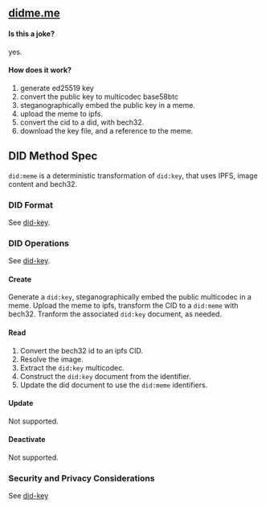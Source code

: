 ## [didme.me](https://didme.me)

#### Is this a joke?

yes.

#### How does it work?

1. generate ed25519 key
2. convert the public key to multicodec base58btc
3. steganographically embed the public key in a meme.
4. upload the meme to ipfs.
5. convert the cid to a did, with bech32.
6. download the key file, and a reference to the meme.

## DID Method Spec

`did:meme` is a deterministic transformation of `did:key`, that uses IPFS, image content and bech32.

### DID Format

See [did-key](https://w3c-ccg.github.io/did-method-key/#format).

### DID Operations

See [did-key](https://w3c-ccg.github.io/did-method-key/#operations).

#### Create

Generate a `did:key`, steganographically embed the public multicodec in a meme.
Upload the meme to ipfs, transform the CID to a `did:meme` with bech32.
Tranform the associated `did:key` document, as needed.

#### Read

1. Convert the bech32 id to an ipfs CID.
2. Resolve the image.
3. Extract the `did:key` multicodec.
4. Construct the `did:key` document from the identifier.
5. Update the did document to use the `did:meme` identifiers.

#### Update

Not supported.

#### Deactivate

Not supported.

### Security and Privacy Considerations

See [did-key](https://w3c-ccg.github.io/did-method-key/#security-and-privacy-considerations)
